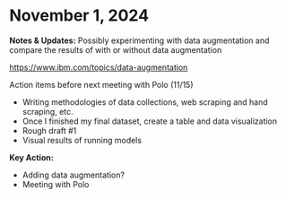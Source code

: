 # November 1, 2024

**Notes & Updates:** 
Possibly experimenting with data augmentation and compare the results of with or without data augmentation

https://www.ibm.com/topics/data-augmentation 

Action items before next meeting with Polo (11/15)
- Writing methodologies of data collections, web scraping and hand scraping, etc.
- Once I finished my final dataset, create a table and data visualization
- Rough draft #1
- Visual results of running models

**Key Action:** 
- Adding data augmentation?
- Meeting with Polo